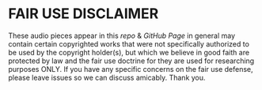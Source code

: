 # FAIR USE DISCLAIMER

These audio pieces appear in this _repo_ & _GitHub Page_ in general may contain certain copyrighted works that were not specifically authorized to be used by the copyright holder(s), but which we believe in good faith are protected by law and the fair use doctrine for they are used for researching purposes ONLY.
If you have any specific concerns on the fair use defense, please leave issues so we can discuss amicably. Thank you.

